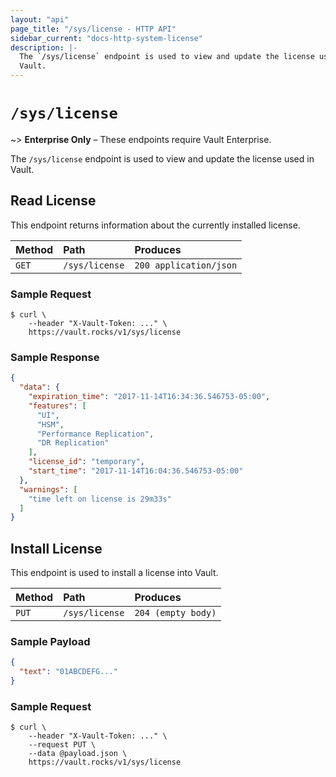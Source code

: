 ```yaml
---
layout: "api"
page_title: "/sys/license - HTTP API"
sidebar_current: "docs-http-system-license"
description: |-
  The `/sys/license` endpoint is used to view and update the license used in 
  Vault.
---
```


# `/sys/license`

~> **Enterprise Only** – These endpoints require Vault Enterprise.

The `/sys/license` endpoint is used to view and update the license used in 
Vault.

## Read License

This endpoint returns information about the currently installed license.

| Method   | Path                         | Produces               |
| :------- | :--------------------------- | :--------------------- |
| `GET`    | `/sys/license`                | `200 application/json` |

### Sample Request

```
$ curl \
    --header "X-Vault-Token: ..." \
    https://vault.rocks/v1/sys/license
```

### Sample Response

```json
{
  "data": {
    "expiration_time": "2017-11-14T16:34:36.546753-05:00",
    "features": [
      "UI",
      "HSM",
      "Performance Replication",
      "DR Replication"
    ],
    "license_id": "temporary",
    "start_time": "2017-11-14T16:04:36.546753-05:00"
  },
  "warnings": [
    "time left on license is 29m33s"
  ]
}
```

## Install License

This endpoint is used to install a license into Vault.

| Method   | Path                         | Produces               |
| :------- | :--------------------------- | :--------------------- |
| `PUT`    | `/sys/license`                | `204 (empty body)` |

### Sample Payload

```json
{
  "text": "01ABCDEFG..."
}
```

### Sample Request

```
$ curl \
    --header "X-Vault-Token: ..." \
    --request PUT \
    --data @payload.json \
    https://vault.rocks/v1/sys/license
```

